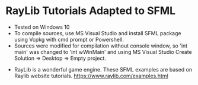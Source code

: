 # RayLib Tutorials Adapted to SFML

* Tested on Windows 10
* To compile sources, use MS Visual Studio and install SFML package using Vcpkg with cmd prompt or Powershell.
* Sources were modified for compilation without console window, so 'int main' was changed to 'int wWinMain' and using MS Visual Studio Create Solution => Desktop => Empty project.

+ RayLib is a wonderful game engine. These SFML examples are based on Raylib website tutorials.
https://www.raylib.com/examples.html

